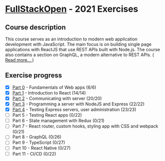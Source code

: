# [FullStackOpen](https://fullstackopen.com/en/) - 2021 Exercises

## Course description

This course serves as an introduction to modern web application development with JavaScript. The main focus is on building single page applications with ReactJS that use REST APIs built with Node.js. The course also contains a section on GraphQL, a modern alternative to REST APIs. ([ Read more... ](https://fullstackopen.com/en/about))

## Exercise progress

-   [x] [Part 0](./part0) - Fundamentals of Web apps (6/6)
-   [x] [Part 1](./part1) - Introduction to React (14/14)
-   [x] [Part 2](./part2) - Communicating with server (20/20)
-   [x] [Part 3](./part3) - Programming a server with NodeJS and Express (22/22)
-   [x] [Part 4](./part4) - Testing Express servers, user administration (23/23)
-   [ ] Part 5 - Testing React apps (0/22)
-   [ ] Part 6 - State management with Redux (0/21)
-   [ ] Part 7 - React router, custom hooks, styling app with CSS and webpack (0/21)
-   [ ] Part 8 - GraphQL (0/26)
-   [ ] Part 9 - TypeScript (0/27)
-   [ ] Part 10 - React Native (0/27)
-   [ ] Part 11 - CI/CD (0/22)
